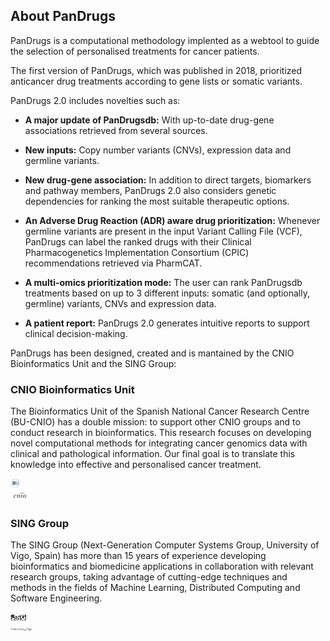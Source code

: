 ## About PanDrugs
PanDrugs is a computational methodology implented as a webtool to guide the selection of personalised treatments for cancer patients. 

The first version of PanDrugs, which was published in 2018, prioritized anticancer drug treatments according to gene lists or somatic variants. 

PanDrugs 2.0 includes novelties such as:

- **A major update of PanDrugsdb:** With up-to-date drug-gene associations retrieved from several sources. <!-- link to sources -->

- **New inputs:** Copy number variants (CNVs), expression data and germline variants. 

- **New drug-gene association:** In addition to direct targets, biomarkers and pathway members, PanDrugs 2.0 also considers genetic dependencies for ranking the most suitable therapeutic options.

- **An Adverse Drug Reaction (ADR) aware drug prioritization:** Whenever germline variants are present in the input Variant Calling File (VCF), PanDrugs can label the ranked drugs with their Clinical Pharmacogenetics Implementation Consortium (CPIC) recommendations retrieved via PharmCAT.

- **A multi-omics prioritization mode:** The user can rank PanDrugsdb treatments based on up to 3 different inputs: somatic (and optionally, germline) variants, CNVs and expression data.

- **A patient report:** PanDrugs 2.0 generates intuitive reports to support clinical decision-making.

PanDrugs has been designed, created and is mantained by the CNIO Bioinformatics Unit and the SING Group:

### CNIO Bioinformatics Unit

The Bioinformatics Unit of the Spanish National Cancer Research Centre (BU-CNIO) has a double mission: to support other CNIO groups and to conduct research in bioinformatics. This research 
focuses on developing novel computational methods for integrating cancer genomics data with clinical and pathological information. Our final goal is to translate this knowledge into effective and personalised cancer treatment.

<div style="text-align: left;"><a href="https://bioinformatics.cnio.es"><img src="bu-cnio-logo.png" alt="BU-CNIO" height="3%" width="3%"/></a>
<div style="text-align: left;"><a href="https://www.cnio.es"><img src="cnio-logo.svg" alt="CNIO" height="6%" width="6%"/></a>

### SING Group

The SING Group (Next-Generation Computer Systems Group, University of Vigo, Spain) has more than 15 years of experience developing bioinformatics and biomedicine applications in collaboration with relevant research groups, taking advantage of cutting-edge techniques and methods in the fields of Machine Learning, Distributed Computing and Software Engineering.

<div style="text-align: left;"><a href="http://www.sing-group.org"><img src="sing-logo.png" alt="SING" height="5%" width="5%"/></a>
<div style="text-align: left;"><a href="http://www.sing-group.org"><img src="u-vigo-logo.svg" alt="University of Vigo" height="7%" width="7%"/></a>

